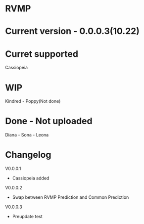 # RVMP
# Current version - 0.0.0.3(10.22)
# Curret supported
Cassiopeia
# WIP
Kindred - Poppy(Not done)
# Done - Not uploaded
Diana - Sona - Leona
# Changelog
V0.0.0.1 
- Cassiopeia added

V0.0.0.2 
- Swap between RVMP Prediction and Common Prediction

V0.0.0.3
- Preupdate test

